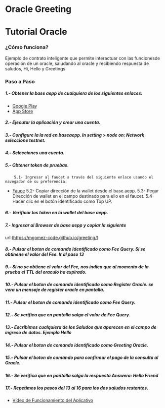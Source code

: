 # Oracle Greeting
# Tutorial Oracle
### ¿Cómo funciona?  

Ejemplo de contrato inteligente que permite interactuar con las funcionesde operación de un oracle, saludando al oracle y recibiendo respuesta de saludos, Hi, Hello y Greetings

### Paso a Paso
#####  1.- Obtener la base aepp de cualquiera de los siguientes enlaces:
  - [Google Play](https://play.google.com/store/apps/details?id=com.aeternity.base)
  - [App Store](https://apps.apple.com/ru/app/base-%C3%A6pp-wallet/id1458655724)
#####  2.- Ejecutar la aplicación y crear una cuenta.
#####  3.- Configure la la red en baseaepp. In setting > node on: Network seleccione testnet.
#####  4.- Selecciones una cuenta.
#####  5.- Obtener token de pruebas.
        5.1- Ingresar al faucet a través del siguiente enlace usando el navegador de su preferencia: 
   - [Fauce](https://testnet.faucet.aepps.com/)
        5.2- Copiar dirección de la wallet desde el base.aepp.
        5.3- Pegar Dirección de wallet en el campo destinado para ello en el faucet.
        5.4- Hacer clic en el botón identificado como Top UP.
#####  6.- Verificar los token en la wallet del base aepp.
#####  7.- Ingresar al Browser de base aepp y copiar la siguiente 
url:(https://mgomez-code.github.io/greeting/)
#####  8.- Pulsar el boton de comando identificado como Fee Query. Si se obtinene el valor del Fee. Ir al paso 13
#####  9.- Si no se obtiene el valor del Fee, nos indica que al momento de la prueba el TTL del oraculo ha expirado.
#####  10.- Pulsar el boton de comando identificado como Register Oracle. se vera un mensaje de register oracle en pantalla.
#####  11.- Pulsar el boton de comando identificado como Fee Query.
#####  12.- Se verifica que en pantalla salga el valor de Fee Query.
#####  13.- Escribimos cualquiera de los Saludos que aparecen en el campo de ingreso de datos. Ejemplo Hello
#####  14.- Pulsar el boton de comando identificado como Greeting Oracle.
#####  15.- Pulsar el boton de comando para confirmar el pago de la consulta al Oracle.
#####  16.- Se verifica que en pantalla salga la respuesta Answera: Hello Friend
#####  17.- Repetimos los pasos del 13 al 16 para los dos saludos restantes.
  - [Vídeo de Funcionamiento del Aplicativo](https://youtu.be/KXVgPznlQps)
